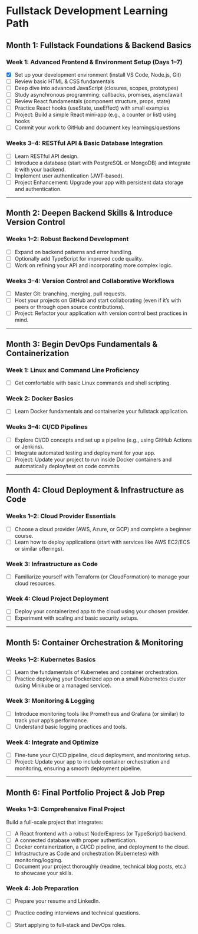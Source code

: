 # Fullstack Development Learning Path

## **Month 1: Fullstack Foundations & Backend Basics**

### **Week 1: Advanced Frontend & Environment Setup (Days 1–7)**

- [x] Set up your development environment (install VS Code, Node.js, Git)
- [ ] Review basic HTML & CSS fundamentals
- [ ] Deep dive into advanced JavaScript (closures, scopes, prototypes)
- [ ] Study asynchronous programming: callbacks, promises, async/await
- [ ] Review React fundamentals (component structure, props, state)
- [ ] Practice React hooks (useState, useEffect) with small examples
- [ ] Project: Build a simple React mini‑app (e.g., a counter or list) using hooks
- [ ] Commit your work to GitHub and document key learnings/questions

### **Weeks 3–4: RESTful API & Basic Database Integration**

- [ ] Learn RESTful API design.
- [ ] Introduce a database (start with PostgreSQL or MongoDB) and integrate it with your backend.
- [ ] Implement user authentication (JWT-based).
- [ ] Project Enhancement: Upgrade your app with persistent data storage and authentication.

---

## **Month 2: Deepen Backend Skills & Introduce Version Control**

### **Weeks 1–2: Robust Backend Development**

- [ ] Expand on backend patterns and error handling.
- [ ] Optionally add TypeScript for improved code quality.
- [ ] Work on refining your API and incorporating more complex logic.

### **Weeks 3–4: Version Control and Collaborative Workflows**

- [ ] Master Git: branching, merging, pull requests.
- [ ] Host your projects on GitHub and start collaborating (even if it’s with peers or through open source contributions).
- [ ] Project: Refactor your application with version control best practices in mind.

---

## **Month 3: Begin DevOps Fundamentals & Containerization**

### **Week 1: Linux and Command Line Proficiency**

- [ ] Get comfortable with basic Linux commands and shell scripting.

### **Week 2: Docker Basics**

- [ ] Learn Docker fundamentals and containerize your fullstack application.

### **Weeks 3–4: CI/CD Pipelines**

- [ ] Explore CI/CD concepts and set up a pipeline (e.g., using GitHub Actions or Jenkins).
- [ ] Integrate automated testing and deployment for your app.
- [ ] Project: Update your project to run inside Docker containers and automatically deploy/test on code commits.

---

## **Month 4: Cloud Deployment & Infrastructure as Code**

### **Weeks 1–2: Cloud Provider Essentials**

- [ ] Choose a cloud provider (AWS, Azure, or GCP) and complete a beginner course.
- [ ] Learn how to deploy applications (start with services like AWS EC2/ECS or similar offerings).

### **Week 3: Infrastructure as Code**

- [ ] Familiarize yourself with Terraform (or CloudFormation) to manage your cloud resources.

### **Week 4: Cloud Project Deployment**

- [ ] Deploy your containerized app to the cloud using your chosen provider.
- [ ] Experiment with scaling and basic security setups.

---

## **Month 5: Container Orchestration & Monitoring**

### **Weeks 1–2: Kubernetes Basics**

- [ ] Learn the fundamentals of Kubernetes and container orchestration.
- [ ] Practice deploying your Dockerized app on a small Kubernetes cluster (using Minikube or a managed service).

### **Week 3: Monitoring & Logging**

- [ ] Introduce monitoring tools like Prometheus and Grafana (or similar) to track your app’s performance.
- [ ] Understand basic logging practices and tools.

### **Week 4: Integrate and Optimize**

- [ ] Fine-tune your CI/CD pipeline, cloud deployment, and monitoring setup.
- [ ] Project: Update your app to include container orchestration and monitoring, ensuring a smooth deployment pipeline.

---

## **Month 6: Final Portfolio Project & Job Prep**

### **Weeks 1–3: Comprehensive Final Project**

Build a full-scale project that integrates:
- [ ] A React frontend with a robust Node/Express (or TypeScript) backend.
- [ ] A connected database with proper authentication.
- [ ] Docker containerization, a CI/CD pipeline, and deployment to the cloud.
- [ ] Infrastructure as Code and orchestration (Kubernetes) with monitoring/logging.
- [ ] Document your project thoroughly (readme, technical blog posts, etc.) to showcase your skills.

### **Week 4: Job Preparation**

- [ ] Prepare your resume and LinkedIn.
- [ ] Practice coding interviews and technical questions.
- [ ] Start applying to full-stack and DevOps roles.


